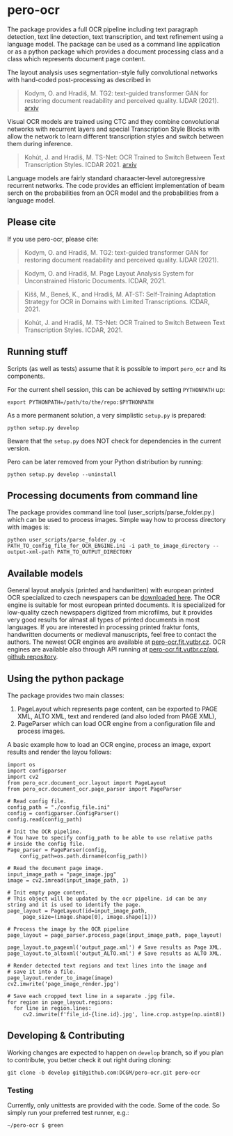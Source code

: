 # pero-ocr
The package provides a full OCR pipeline including text paragraph detection, text line detection, text transcription, and text refinement using a language model.
The package can be used as a command line application or as a python package which provides a document processing class and a class which represents document page content.

The layout analysis uses segmentation-style fully convolutional networks with hand-coded post-processing as described in 

> Kodym, O. and Hradiš, M. TG2: text-guided transformer GAN for restoring document readability and perceived quality. IJDAR (2021). [arxiv](https://arxiv.org/abs/2102.11838v1)


Visual OCR models are trained using CTC and they combine convolutional networks with recurrent layers and special Transcription Style Blocks with allow the network to learn different transcription styles and switch between them during inference.

> Kohút, J. and Hradiš, M. TS-Net: OCR Trained to Switch Between Text Transcription Styles. ICDAR 2021.  [arxiv](https://arxiv.org/abs/2103.05489)


Language models are fairly standard charaacter-level autoregressive recurrent networks. The code provides an efficient implementation of beam serch on the probabilities from an OCR model and the probabilities from a language model.

## Please cite
If you use pero-ocr, please cite:

> Kodym, O. and Hradiš, M. TG2: text-guided transformer GAN for restoring document readability and perceived quality. IJDAR (2021).

> Kodym, O. and Hradiš, M. Page Layout Analysis System for Unconstrained Historic Documents. ICDAR, 2021.

> Kišš, M., Beneš, K., and Hradiš, M. AT-ST: Self-Training Adaptation Strategy for OCR in Domains with Limited Transcriptions. ICDAR, 2021.

> Kohút, J. and Hradiš, M. TS-Net: OCR Trained to Switch Between Text Transcription Styles. ICDAR, 2021.


## Running stuff


Scripts (as well as tests) assume that it is possible to import ``pero_ocr`` and its components.

For the current shell session, this can be achieved by setting ``PYTHONPATH`` up:
```
export PYTHONPATH=/path/to/the/repo:$PYTHONPATH
```

As a more permanent solution, a very simplistic `setup.py` is prepared:
```
python setup.py develop
```
Beware that the `setup.py` does NOT check for dependencies in the current version.

Pero can be later removed from your Python distribution by running:
```
python setup.py develop --uninstall
```

## Processing documents from command line
The package provides command line tool (user_scripts/parse_folder.py.) which can be used to process images. Simple way how to process directory with images is:
```
python user_scripts/parse_folder.py -c PATH_TO_config_file_for_OCR_ENGINE.ini -i path_to_image_directory --output-xml-path PATH_TO_OUTPUT_DIRECTORY
```

## Available models
General layout analysis (printed and handwritten) with european printed OCR specialized to czech newspapers can be [downloaded here](https://www.fit.vut.cz/~ihradis/pero/pero_eu_cz_print_newspapers_2020-10-09.tar.gz). The OCR engine is suitable for most european printed documents. It is specialized for low-quality czech newspapers digitized from microfilms, but it provides very good results for almast all types of printed documents in most languages. If you are interested in processing printed fraktur fonts, handwritten documents or medieval manuscripts, feel free to contact the authors. The newest OCR engines are available at [pero-ocr.fit.vutbr.cz](https://pero-ocr.fit.vutbr.cz). OCR engines are available also through API running at [pero-ocr.fit.vutbr.cz/api](https://pero-ocr.fit.vutbr.cz/api), [github repository](https://github.com/DCGM/pero-ocr-api).

## Using the python package
The package provides two main classes: 

1. PageLayout which represents page content, can be exported to PAGE XML, ALTO XML, text and rendered (and also loded from PAGE XML), 
2. PageParser which can load OCR engine from a configuration file and process images. 

A basic example how to load an OCR engine, process an image, export results and render the layou follows:
```
import os
import configparser
import cv2
from pero_ocr.document_ocr.layout import PageLayout
from pero_ocr.document_ocr.page_parser import PageParser

# Read config file.
config_path = "./config_file.ini"
config = configparser.ConfigParser()
config.read(config_path)

# Init the OCR pipeline. 
# You have to specify config_path to be able to use relative paths
# inside the config file.
Page_parser = PageParser(config, 
    config_path=os.path.dirname(config_path))

# Read the document page image.
input_image_path = "page_image.jpg"
image = cv2.imread(input_image_path, 1)

# Init empty page content. 
# This object will be updated by the ocr pipeline. id can be any string and it is used to identify the page.
page_layout = PageLayout(id=input_image_path,
     page_size=(image.shape[0], image.shape[1]))

# Process the image by the OCR pipeline
page_layout = page_parser.process_page(input_image_path, page_layout)

page_layout.to_pagexml('output_page.xml') # Save results as Page XML.
page_layout.to_altoxml('output_ALTO.xml') # Save results as ALTO XML.

# Render detected text regions and text lines into the image and
# save it into a file.
page_layout.render_to_image(image) 
cv2.imwrite('page_image_render.jpg')

# Save each cropped text line in a separate .jpg file.
for region in page_layout.regions:
  for line in region.lines:
     cv2.imwrite(f'file_id-{line.id}.jpg', line.crop.astype(np.uint8))
```


## Developing & Contributing
Working changes are expected to happen on `develop` branch, so if you plan to contribute, you better check it out right during cloning:

```
git clone -b develop git@github.com:DCGM/pero-ocr.git pero-ocr
```

### Testing
Currently, only unittests are provided with the code. Some of the code. So simply run your preferred test runner, e.g.:
```
~/pero-ocr $ green
```
